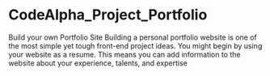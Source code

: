 # CodeAlpha_Project_Portfolio
Build your own Portfolio Site Building a personal portfolio website is one of the most simple yet tough front-end project ideas. You might begin by using your website as a resume. This means you can add information to the website about your experience, talents, and expertise

